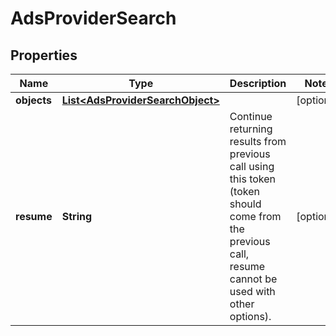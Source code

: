 
# AdsProviderSearch

## Properties
Name | Type | Description | Notes
------------ | ------------- | ------------- | -------------
**objects** | [**List&lt;AdsProviderSearchObject&gt;**](AdsProviderSearchObject.md) |  |  [optional]
**resume** | **String** | Continue returning results from previous call using this token (token should come from the previous call, resume cannot be used with other options). |  [optional]



